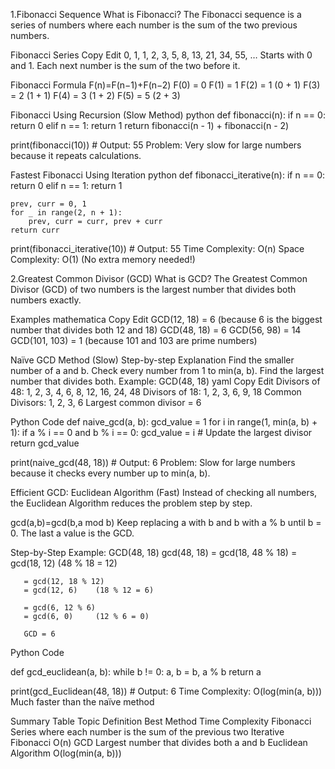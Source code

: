 1.Fibonacci Sequence
What is Fibonacci?
The Fibonacci sequence is a series of numbers where each number is the sum of the two previous numbers.

Fibonacci Series
Copy
Edit
0, 1, 1, 2, 3, 5, 8, 13, 21, 34, 55, …
Starts with 0 and 1.
Each next number is the sum of the two before it.

Fibonacci Formula
F(n)=F(n−1)+F(n−2)
F(0) = 0
F(1) = 1
F(2) = 1 (0 + 1)
F(3) = 2 (1 + 1)
F(4) = 3 (1 + 2)
F(5) = 5 (2 + 3)

Fibonacci Using Recursion (Slow Method)
python
def fibonacci(n):
    if n == 0:
        return 0
    elif n == 1:
        return 1
    return fibonacci(n - 1) + fibonacci(n - 2)

print(fibonacci(10))  # Output: 55
Problem: Very slow for large numbers because it repeats calculations.

Fastest Fibonacci Using Iteration
python
def fibonacci_iterative(n):
    if n == 0:
        return 0
    elif n == 1:
        return 1

    prev, curr = 0, 1
    for _ in range(2, n + 1):
        prev, curr = curr, prev + curr
    return curr

print(fibonacci_iterative(10))  # Output: 55
Time Complexity: O(n)
Space Complexity: O(1) (No extra memory needed!)

2.Greatest Common Divisor (GCD)
What is GCD?
The Greatest Common Divisor (GCD) of two numbers is the largest number that divides both numbers exactly.

Examples
mathematica
Copy
Edit
GCD(12, 18) = 6  (because 6 is the biggest number that divides both 12 and 18)
GCD(48, 18) = 6
GCD(56, 98) = 14
GCD(101, 103) = 1  (because 101 and 103 are prime numbers)

Naïve GCD Method (Slow)
Step-by-step Explanation
Find the smaller number of a and b.
Check every number from 1 to min(a, b).
Find the largest number that divides both.
Example: GCD(48, 18)
yaml
Copy
Edit
Divisors of 48: 1, 2, 3, 4, 6, 8, 12, 16, 24, 48
Divisors of 18: 1, 2, 3, 6, 9, 18
Common Divisors: 1, 2, 3, 6
Largest common divisor = 6

Python Code
def naive_gcd(a, b):
    gcd_value = 1
    for i in range(1, min(a, b) + 1):
        if a % i == 0 and b % i == 0:
            gcd_value = i  # Update the largest divisor
    return gcd_value

print(naive_gcd(48, 18))  # Output: 6
Problem: Slow for large numbers because it checks every number up to min(a, b).

 Efficient GCD: Euclidean Algorithm (Fast)
Instead of checking all numbers, the Euclidean Algorithm reduces the problem step by step.

gcd(a,b)=gcd(b,a mod b)
Keep replacing a with b and b with a % b until b = 0.
The last a value is the GCD.

Step-by-Step Example: GCD(48, 18)
gcd(48, 18)
       = gcd(18, 48 % 18)
       = gcd(18, 12)   (48 % 18 = 12)

       = gcd(12, 18 % 12)
       = gcd(12, 6)    (18 % 12 = 6)

       = gcd(6, 12 % 6)
       = gcd(6, 0)     (12 % 6 = 0)

       GCD = 6
Python Code

def gcd_euclidean(a, b):
    while b != 0:
        a, b = b, a % b
    return a

print(gcd_Euclidean(48, 18))  # Output: 6
Time Complexity: O(log(min(a, b)))
Much faster than the naïve method

Summary Table
Topic	Definition	Best Method	Time Complexity
Fibonacci	Series where each number is the sum of the previous two	Iterative Fibonacci	O(n)
GCD	Largest number that divides both a and b	Euclidean Algorithm	O(log(min(a, b)))